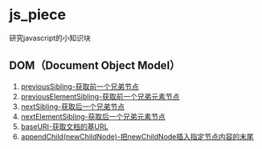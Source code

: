 # js_piece
研究javascript的小知识块
## DOM（Document Object Model）
1. [previousSibling-获取前一个兄弟节点](./DOM/Node/previousSibling/previousSibling.md)
2. [previousElementSibling-获取前一个兄弟元素节点](./DOM/previousElementSibling/previousElementSibling.md)
3. [nextSibling-获取后一个兄弟节点](./DOM/Node/nextSibling/nextSibling.md)
4. [nextElementSibling-获取后一个兄弟元素节点](./DOM/nextElementSibling/nextElementSibling.md)
5. [baseURI-获取文档的基URL](./DOM/Node/baseURI/baseURI.md)
6. [appendChild(newChildNode)-把newChildNode插入指定节点内容的末尾](./DOM/Node/appendChild()/appendChild.md)
